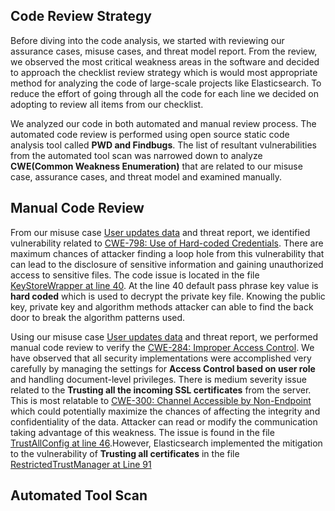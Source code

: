 ## Code Review Strategy

Before diving into the code analysis, we started with reviewing our assurance cases, misuse cases, and threat model report. From the review, we observed the most critical weakness areas in the software and decided to approach the checklist review strategy which is would most appropriate method for analyzing the code of large-scale projects like Elasticsearch. To reduce the effort of going through all the code for each line we decided on adopting to review all items from our checklist.

We analyzed our code in both automated and manual review process. The automated code review is performed using open source static code analysis tool called **PWD and Findbugs**. The list of resultant vulnerabilities from the automated tool scan was narrowed  down to analyze  **CWE(Common Weakness Enumeration)** that are related to our misuse case, assurance cases, and threat model and examined manually. 

## Manual Code Review

From our misuse case [User updates data](https://github.com/swrp/CYBR8420-SemesterProject/blob/master/submissions/SoftwareSecurityRequirements.md#User-updates-data) and threat report, we identified vulnerability related to [CWE-798: Use of Hard-coded Credentials](https://cwe.mitre.org/data/definitions/798.html). There are maximum chances of attacker finding a loop hole from this vulnerability that can lead to the disclosure of sensitive information and gaining unauthorized access to sensitive files. The code issue is located in the file [KeyStoreWrapper at line 40]( https://github.com/elastic/elasticsearch/blob/master/x-pack/plugin/core/src/main/java/org/elasticsearch/license/CryptUtils.java). 
At the line 40 default pass phrase key value is **hard coded** which is used to decrypt the private key file. Knowing the public key, private key and algorithm methods attacker can able to find the back door to break the algorithm patterns used.

Using our misuse case [User updates data](https://github.com/swrp/CYBR8420-SemesterProject/blob/master/submissions/SoftwareSecurityRequirements.md#User-updates-data) and threat report, we performed manual code review to verify the [CWE-284: Improper Access Control]( https://cwe.mitre.org/data/definitions/284.html). We have observed that all security implementations were accomplished very carefully by managing the settings for **Access Control based on user role** and handling document-level privileges. There is medium severity issue related to the **Trusting all the incoming SSL certificates** from the server. This is most relatable to [CWE-300: Channel Accessible by Non-Endpoint](https://cwe.mitre.org/data/definitions/300.html) which could potentially maximize the chances of affecting the integrity and confidentiality of the data. Attacker can read or modify the communication taking advantage of this weakness. The issue is found in the file [TrustAllConfig at line 46]( https://github.com/elastic/elasticsearch/blob/master/x-pack/plugin/core/src/main/java/org/elasticsearch/xpack/core/ssl/TrustAllConfig.java).However, Elasticsearch implemented the mitigation to the vulnerability of **Trusting all certificates** in the file [RestrictedTrustManager at Line 91](https://github.com/elastic/elasticsearch/blob/master/x-pack/plugin/core/src/main/java/org/elasticsearch/xpack/core/ssl/RestrictedTrustManager.java)



## Automated Tool Scan 

